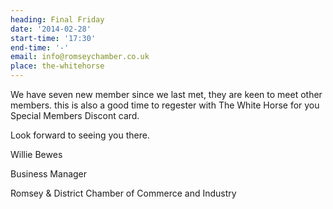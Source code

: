 ```yaml
---
heading: Final Friday
date: '2014-02-28'
start-time: '17:30'
end-time: '-'
email: info@romseychamber.co.uk
place: the-whitehorse
---
```

We have seven new member since we last met, they are keen to meet other members. this is also a good time to regester with The White Horse for you Special Members Discont card.

Look forward to seeing you there.

Willie Bewes

Business Manager

Romsey & District Chamber of Commerce and Industry

